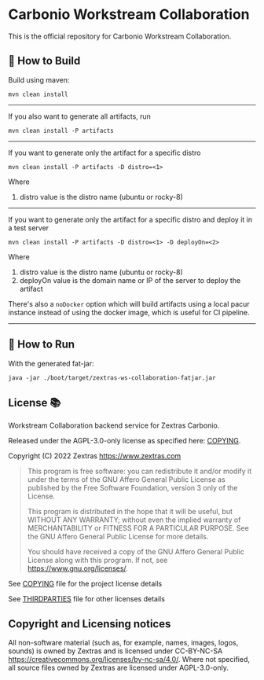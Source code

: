 # Carbonio Workstream Collaboration

This is the official repository for Carbonio Workstream Collaboration.

## 🔧 How to Build

Build using maven:

```shell
mvn clean install
```

---
If you also want to generate all artifacts, run

```shell
mvn clean install -P artifacts
```

---
If you want to generate only the artifact for a specific distro

```shell
mvn clean install -P artifacts -D distro=<1>
```

Where

1. distro value is the distro name (ubuntu or rocky-8)

---
If you want to generate only the artifact for a specific distro and deploy it in
a test server

```shell
mvn clean install -P artifacts -D distro=<1> -D deployOn=<2>
```

Where

1. distro value is the distro name (ubuntu or rocky-8)
2. deployOn value is the domain name or IP of the server to deploy the artifact

There's also a `noDocker` option which will build artifacts using a local pacur
instance instead of using the docker image, which is useful for CI pipeline.

---

## 🚀 How to Run

With the generated fat-jar:

```shell
java -jar ./boot/target/zextras-ws-collaboration-fatjar.jar
```

## License 📚

Workstream Collaboration backend service for Zextras Carbonio.

Released under the AGPL-3.0-only license as specified here: [COPYING](COPYING).

Copyright (C) 2022 Zextras <https://www.zextras.com>

> This program is free software: you can redistribute it and/or modify
> it under the terms of the GNU Affero General Public License as published by
> the Free Software Foundation, version 3 only of the License.
>
> This program is distributed in the hope that it will be useful,
> but WITHOUT ANY WARRANTY; without even the implied warranty of
> MERCHANTABILITY or FITNESS FOR A PARTICULAR PURPOSE.  See the
> GNU Affero General Public License for more details.
>
> You should have received a copy of the GNU Affero General Public License
> along with this program.  If not, see <https://www.gnu.org/licenses/>.

See [COPYING](COPYING) file for the project license details

See [THIRDPARTIES](THIRDPARTIES) file for other licenses details

## Copyright and Licensing notices

All non-software material (such as, for example, names, images, logos,
sounds) is owned by Zextras and is licensed under CC-BY-NC-SA
<https://creativecommons.org/licenses/by-nc-sa/4.0/>.
Where not specified, all source files owned by Zextras are licensed
under AGPL-3.0-only.
